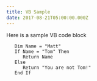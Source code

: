 ```yaml
---
title: VB Sample
date: 2017-08-21T05:00:00.000Z
---
```

Here is a sample VB code block

``` vbnet
   Dim Name = "Matt"
   If Name = "Tom" Then
      Return Name
   Else
      Return "You are not Tom!"
   End If
```

